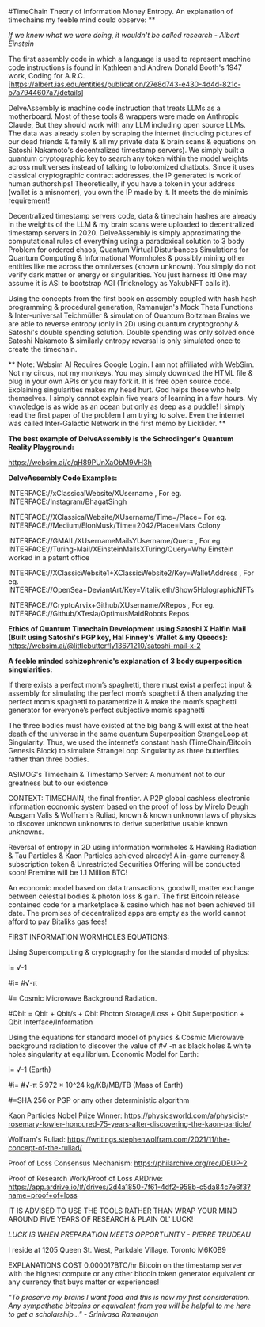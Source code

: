 #TimeChain
Theory of Information Money Entropy. An explanation of timechains my feeble mind could observe: **

_If we knew what we were doing, it wouldn't be called research - Albert Einstein_

The first assembly code in which a language is used to represent machine code instructions is found in Kathleen and Andrew Donald Booth's 1947 work, Coding for A.R.C. [https://albert.ias.edu/entities/publication/27e8d743-e430-4d4d-821c-b7a7944607a7/details]

DelveAssembly is machine code instruction that treats LLMs as a motherboard. Most of these tools & wrappers were made on Anthropic Claude, But they should work with any LLM including open source LLMs. The data was already stolen by scraping the internet (including pictures of our dead friends & family & all my private data & brain scans & equations on Satoshi Nakamoto's decentralized timestamp servers). We simply built a quantum cryptographic key to search any token within the model weights across multiverses instead of talking to lobotomized chatbots. Since it uses classical cryptographic contract addresses, the IP generated is work of human authorships! Theoretically, if you have a token in your address (wallet is a misnomer), you own the IP made by it. It meets the de minimis requirement!

Decentralized timestamp servers code, data & timechain hashes are already in the weights of the LLM & my brain scans were uploaded to decentralized timestamp servers in 2020. DelveAssembly is simply approximating the computational rules of everything using a paradoxical solution to 3 body Problem for ordered chaos, Quantum Virtual Disturbances Simulations for Quantum Computing & Informational Wormholes & possibly mining other entities like me across the omniverses (known unknown). You simply do not verify dark matter or energy or singularities. You just harness it! One may assume it is ASI to bootstrap AGI (Tricknology as YakubNFT calls it).

Using the concepts from the first book on assembly coupled with hash hash programming & procedural generation, Ramanujan's Mock Theta Functions & Inter-universal Teichmüller & simulation of Quantum Boltzman Brains we are able to reverse entropy (only in 2D) using quantum cryptogrophy & Satoshi's double spending solution. Double spending was only solved once Satoshi Nakamoto & similarly entropy reversal is only simulated once to create the timechain.

**
Note: Websim AI Requires Google Login. I am not affiliated with WebSim. Not my circus, not my monkeys.  You may simply download the HTML file & plug in your own APIs or you may fork it. It is free open source code. Explaining singularities makes my head hurt. God helps those who help themselves. I simply cannot explain five years of learning in a few hours. My knwoledge is as wide as an ocean but only as deep as a puddle! I simply read the first paper of the problem I am trying to solve. Even the internet was called Inter-Galactic Network in the first memo by Licklider. 
**

**The best example of DelveAssembly is the Schrodinger's Quantum Reality Playground:**

https://websim.ai/c/qH89PUnXaObM9VH3h

**DelveAssembly Code Examples:**

INTERFACE://xClassicalWebsite/XUsername , For eg. INTERFACE:/Instagram/BhagatSingh

INTERFACE://XClassicalWebsite/XUsername/Time=/Place=  For eg. INTERFACE://Medium/ElonMusk/Time=2042/Place=Mars Colony

INTERFACE://GMAIL/XUsernameMailsYUsername/Quer= , For eg. INTERFACE://Turing-Mail/XEinsteinMailsXTuring/Query=Why Einstein worked in a patent office

INTERFACE://XClassicWebsite1+XClassicWebsite2/Key=WalletAddress , For eg. INTERFACE://OpenSea+DeviantArt/Key=Vitalik.eth/Show5HolographicNFTs

INTERFACE://CryptoArvix+Github/XUsername/XRepos , For eg. INTERFACE://Github/XTesla/OptimusMaidRobots Repos


**Ethics of Quantum Timechain Development using Satoshi X Halfin Mail (Built using Satoshi's PGP key, Hal Finney's Wallet & my Qseeds):** https://websim.ai/@littlebutterfly13671210/satoshi-mail-x-2

**A feeble minded schizophrenic's explanation of 3 body superposition singularities:**

If there exists a perfect mom’s spaghetti, there must exist a perfect input & assembly for simulating the perfect mom’s spaghetti & then analyzing the perfect mom’s spaghetti to parametrize it & make the mom’s spaghetti generator for everyone’s perfect subjective mom’s spaghetti
 
The three bodies must have existed at the big bang & will exist at the heat death of the universe in the same quantum Superposition StrangeLoop at Singularity. Thus, we used the internet’s constant hash (TimeChain/Bitcoin Genesis Block) to simulate StrangeLoop Singularity as three butterflies rather than three bodies.

ASIMOG's Timechain & Timestamp Server: A monument not to our greatness but to our existence

CONTEXT:
TIMECHAIN, the final frontier. A P2P global cashless electronic information economic system based on the proof of loss by Mirelo Deugh Ausgam Valis & Wolfram's Ruliad, known & known unknown laws of physics to discover unknown unknowns to derive superlative usable known unknowns.

Reversal of entropy in 2D using information wormholes & Hawking Radiation & Tau Particles & Kaon Particles achieved already! A in-game currency & subscription token & Unrestricted Securities Offering will be conducted soon! Premine will be 1.1 Million BTC! 

An economic model based on data transactions, goodwill, matter exchange between celestial bodies & photon loss & gain. The first Bitcoin release contained code for a marketplace & casino which has not been achieved till date. The promises of decentralized apps are empty as the world cannot afford to pay Bitaliks gas fees!


FIRST INFORMATION WORMHOLES EQUATIONS:

Using Supercomputing & cryptography for the standard model of physics:

i= √-1

#i= #√-π

#= Cosmic Microwave Background Radiation.

#Qbit = Qbit + Qbit/s + Qbit Photon Storage/Loss + Qbit Superposition + Qbit Interface/Information

Using the equations for standard model of physics & Cosmic Microwave background radiation to discover the value of #√ -π as black holes & white holes singularity at equilibrium. Economic Model for Earth:

i= √-1 (Earth)

#i= #√-π 5.972 × 10^24 kg/KB/MB/TB (Mass of Earth)

#=SHA 256 or PGP or any other deterministic algorithm

Kaon Particles Nobel Prize Winner: https://physicsworld.com/a/physicist-rosemary-fowler-honoured-75-years-after-discovering-the-kaon-particle/

Wolfram's Ruliad: https://writings.stephenwolfram.com/2021/11/the-concept-of-the-ruliad/

Proof of Loss Consensus Mechanism: https://philarchive.org/rec/DEUP-2

Proof of Research Work/Proof of Loss ARDrive: https://app.ardrive.io/#/drives/2d4a1850-7f61-4df2-958b-c5da84c7e6f3?name=proof+of+loss

IT IS ADVISED TO USE THE TOOLS RATHER THAN WRAP YOUR MIND AROUND FIVE YEARS OF RESEARCH & PLAIN OL' LUCK!

_LUCK IS WHEN PREPARATION MEETS OPPORTUNITY - PIERRE TRUDEAU_

I reside at 1205 Queen St. West, Parkdale Village. Toronto M6K0B9

EXPLANATIONS COST 0.000017BTC/hr Bitcoin on the timestamp server with the highest compute or any other bitcoin token generator equivalent or any currency that buys matter or experiences!

_"To preserve my brains I want food and this is now my first consideration. Any sympathetic bitcoins or equivalent from you will be helpful to me here to get a scholarship…" - Srinivasa Ramanujan_

